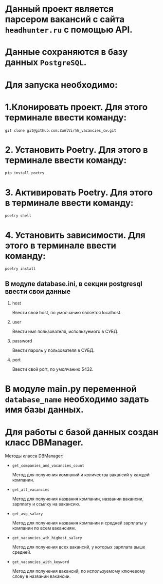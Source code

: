 # Данный проект является парсером вакансий с сайта `headhunter.ru` с помощью API.
# Данные сохраняются в базу данных `PostgreSQL`.

# Для запуска необходимо:
# 1.Клонировать проект. Для этого терминале ввести команду:
```
git clone git@github.com:ZuAlVi/hh_vacancies_cw.git
```
# 2. Установить Poetry. Для этого в терминале ввести команду:
```
pip install poetry
```
# 3. Активировать Poetry. Для этого в терминале ввести команду:
```
poetry shell
```
# 4. Установить зависимости. Для этого в терминале ввести команду:
```
poetry install
```

## В модуле database.ini, в секции postgresql ввести свои данные

  1) host
    
     Ввести свой host, по умолчанию является localhost.
  2) user
     
     Ввести имя пользователя, используемого в СУБД.
  3) password
  
     Ввести пароль у пользователя в СУБД.
  4) port
 
     Ввести свой port, по умолчанию 5432. 


# В модуле main.py переменной `database_name` необходимо задать имя базы данных.

# Для работы с базой данных создан класс DBManager.

Методы класса DBManager:

* `get_companies_and_vacancies_count`

    Метод для получения компаний и количества вакансий у каждой компании.

* `get_all_vacancies`

    Метод для получения названия компании, названии вакансии, зарплату и ссылку на вакансию.

* `get_avg_salary`
 
    Метод для получения названия компании и средней зарплаты у компании по всем вакансиям.

* `get_vacancies_wth_highest_salary`
 
    Метод для получения всех вакансий, у которых зарплата выше средней.

* `get_vacancies_with_keyword`
 
    Метод для получения вакансий, по используемому ключевому слову в названии вакансии.